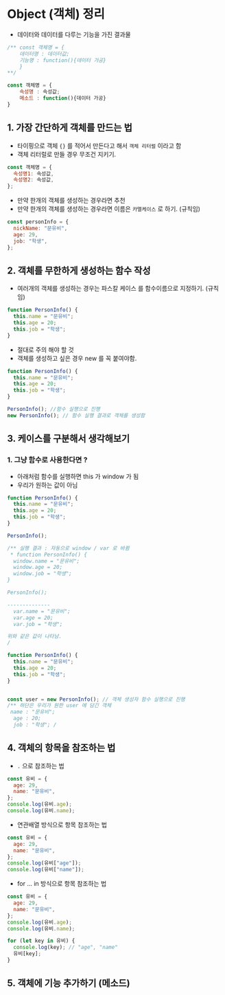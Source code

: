 # Object (객체) 정리

- 데이터와 데이터를 다루는 기능을 가진 결과물

```js
/** const 객체명 = {
    데이터명 : 데이터값;
    기능명 : function(){데이터 가공}
    }
**/

const 객체명 = {
    속성명 : 속성값;
    메소드 : function(){데이터 가공}
}
```

## 1. 가장 간단하게 객체를 만드는 법

- 타이핑으로 객체 `{}` 를 적어서 만든다고 해서 `객체 리터럴` 이라고 함
- 객체 리터럴로 만들 경우 무조건 지키기.

```js
const 객체명 = {
  속성명1: 속성값,
  속성명2: 속성값,
};
```

- 만약 한개의 객체를 생성하는 경우라면 추천
- 만약 한개의 객체를 생성하는 경우라면 이름은 `카멜케이스` 로 하기. (규칙임)

```js
const personInfo = {
  nickName: "문유비",
  age: 29,
  job: "학생",
};
```

## 2. 객체를 무한하게 생성하는 함수 작성

- 여러개의 객체를 생성하는 경우는 파스칼 케이스 를 함수이름으로 지정하기. (규칙임)

```js
function PersonInfo() {
  this.name = "문유비";
  this.age = 20;
  this.job = "학생";
}
```

- 절대로 주의 해야 할 것
- 객체를 생성하고 싶은 경우 new 를 꼭 붙여야함.

```js
function PersonInfo() {
  this.name = "문유비";
  this.age = 20;
  this.job = "학생";
}

PersonInfo(); //함수 실행으로 진행
new PersonInfo(); // 함수 실행 결과로 객체를 생성함
```

## 3. 케이스를 구분해서 생각해보기

### 1. 그냥 함수로 사용한다면 ?

- 아래처럼 함수를 실행하면 this 가 window 가 됨
- 우리가 원하는 값이 아님

```js
function PersonInfo() {
  this.name = "문유비";
  this.age = 20;
  this.job = "학생";
}

PersonInfo();

/** 실행 결과 : 자동으로 window / var 로 바뀜
 * function PersonInfo() {
  window.name = "문유비";
  window.age = 20;
  window.job = "학생";
}

PersonInfo();

--------------
  var.name = "문유비";
  var.age = 20;
  var.job = "학생";

위와 같은 값이 나타남.
/
```

```js
function PersonInfo() {
  this.name = "문유비";
  this.age = 20;
  this.job = "학생";
}


const user = new PersonInfo(); // 객체 생성자 함수 실행으로 진행
/** 하단은 우리가 원한 user 에 담긴 객체
 name : "문유비";
  age : 20;
  job : "학생"; /
```

## 4. 객체의 항목을 참조하는 법

- `.` 으로 참조하는 법

```js
const 유비 = {
  age: 29,
  name: "문유비",
};
console.log(유비.age);
console.log(유비.name);
```

- 연관배열 방식으로 항목 참조하는 법

```js
const 유비 = {
  age: 29,
  name: "문유비",
};
console.log(유비["age"]);
console.log(유비["name"]);
```

- for ... in 방식으로 항목 참조하는 법

```js
const 유비 = {
  age: 29,
  name: "문유비",
};
console.log(유비.age);
console.log(유비.name);

for (let key in 유비) {
  console.log(key); // "age", "name"
  유비[key];
}
```

## 5. 객체에 기능 추가하기 (메소드)